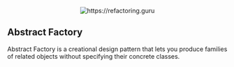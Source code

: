 <p align="center">
  <img title="https://refactoring.guru" src="https://refactoring.guru/images/patterns/content/abstract-factory/abstract-factory-en.png" />
</p>

## Abstract Factory
Abstract Factory is a creational design pattern that lets you produce families of related objects without specifying their concrete classes.
